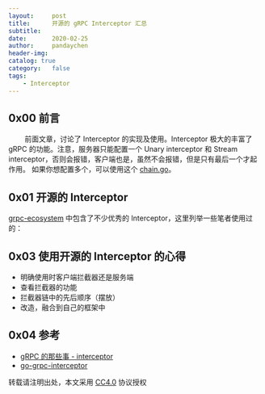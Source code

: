 ```yaml
---
layout:     post
title:      开源的 gRPC Interceptor 汇总 
subtitle:
date:       2020-02-25
author:     pandaychen
header-img:
catalog: true
category:   false
tags:
    - Interceptor
---
```


##  0x00    前言
&emsp;&emsp; 前面文章，讨论了 Interceptor 的实现及使用。Interceptor 极大的丰富了 gRPC 的功能。注意，服务器只能配置一个 Unary interceptor 和 Stream interceptor，否则会报错，客户端也是，虽然不会报错，但是只有最后一个才起作用。 如果你想配置多个，可以使用这个 [chain.go](https://github.com/grpc-ecosystem/go-grpc-middleware/blob/master/chain.go)。

##  0x01    开源的 Interceptor
[grpc-ecosystem](https://github.com/grpc-ecosystem/go-grpc-middleware) 中包含了不少优秀的 Interceptor，这里列举一些笔者使用过的：

##  0x03    使用开源的 Interceptor 的心得
*   明确使用时客户端拦截器还是服务端
*   查看拦截器的功能
*   拦截器链中的先后顺序（摆放）
*   改造，融合到自己的框架中


##  0x04    参考
-   [gRPC 的那些事 - interceptor](https://colobu.com/2017/04/17/dive-into-gRPC-interceptor/)
-   [go-grpc-interceptor](https://github.com/mercari/go-grpc-interceptor)

转载请注明出处，本文采用 [CC4.0](http://creativecommons.org/licenses/by-nc-nd/4.0/) 协议授权
